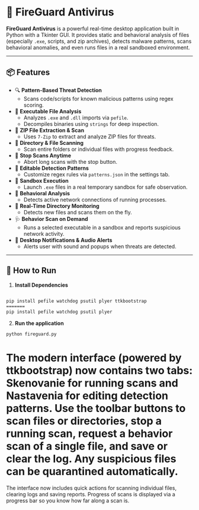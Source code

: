 # 🦠 FireGuard Antivirus

**FireGuard Antivirus** is a powerful real-time desktop application built in Python with a Tkinter GUI. It provides static and behavioral analysis of files (especially `.exe`, scripts, and zip archives), detects malware patterns, scans behavioral anomalies, and even runs files in a real sandboxed environment.

---

## 📦 Features

- 🔍 **Pattern-Based Threat Detection**
  - Scans code/scripts for known malicious patterns using regex scoring.
- 🧪 **Executable File Analysis**
  - Analyzes `.exe` and `.dll` imports via `pefile`.
  - Decompiles binaries using `strings` for deep inspection.
- 📂 **ZIP File Extraction & Scan**
  - Uses `7-Zip` to extract and analyze ZIP files for threats.
- 📁 **Directory & File Scanning**
  - Scan entire folders or individual files with progress feedback.
- 🛑 **Stop Scans Anytime**
  - Abort long scans with the stop button.
- 📄 **Editable Detection Patterns**
  - Customize regex rules via `patterns.json` in the settings tab.
- 🔬 **Sandbox Execution**
  - Launch `.exe` files in a real temporary sandbox for safe observation.
- 🛜 **Behavioral Analysis**
  - Detects active network connections of running processes.
- 🔄 **Real-Time Directory Monitoring**
  - Detects new files and scans them on the fly.
- 🩺 **Behavior Scan on Demand**
  - Runs a selected executable in a sandbox and reports suspicious network activity.
- 📢 **Desktop Notifications & Audio Alerts**
  - Alerts user with sound and popups when threats are detected.

---

## 🚀 How to Run

1. **Install Dependencies**

```bash

pip install pefile watchdog psutil plyer ttkbootstrap
=======
pip install pefile watchdog psutil plyer

```

2. **Run the application**

```bash
python fireguard.py
```

The modern interface (powered by **ttkbootstrap**) now contains two tabs: **Skenovanie** for running scans and **Nastavenia** for editing detection patterns. Use the toolbar buttons to scan files or directories, stop a running scan, request a behavior scan of a single file, and save or clear the log. Any suspicious files can be quarantined automatically.
=======
The interface now includes quick actions for scanning individual files, clearing logs and saving reports. Progress of scans is displayed via a progress bar so you know how far along a scan is.

